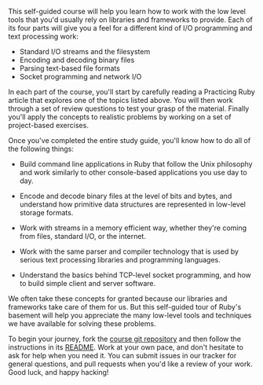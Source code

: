 This self-guided course will help you learn how to work with the low level 
tools that you'd usually rely on libraries and frameworks to provide. 
Each of its four parts will give you a feel for a different kind 
of I/O programming and text processing work:

* Standard I/O streams and the filesystem
* Encoding and decoding binary files
* Parsing text-based file formats
* Socket programming and network I/O

In each part of the course, you'll start by carefully reading a Practicing Ruby 
article that explores one of the topics listed above. You will then work through 
a set of review questions to test your grasp of the material. Finally you'll 
apply the concepts to realistic problems by working on a set of project-based
exercises.

Once you've completed the entire study guide, you'll know how to do all of the
following things:

* Build command line applications in Ruby that follow the Unix philosophy and
work similarly to other console-based applications you use day to day.

* Encode and decode binary files at the level of bits and bytes, and understand
how primitive data structures are represented in low-level storage formats.

* Work with streams in a memory efficient way, whether they're coming from files, 
standard I/O, or the internet.

* Work with the same parser and compiler technology that is used by serious
text processing libraries and programming languages.

* Understand the basics behind TCP-level socket programming, and how to build
simple client and server software.

We often take these concepts for granted because our libraries and frameworks take
care of them for us. But this self-guided tour of Ruby's basement will help you
appreciate the many low-level tools and techniques we have 
available for solving these problems.

To begin your journey, fork the [course git repository](https://github.com/elm-city-craftworks/course-001) 
and then follow the instructions in its [README](https://github.com/elm-city-craftworks/course-001/blob/master/README.md). 
Work at your own pace, and don't hesitate to ask for help when you need it. You
can submit issues in our tracker for general questions, and pull requests when
you'd like a review of your work. Good luck, and happy hacking!
